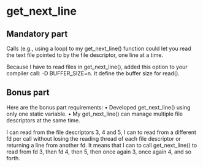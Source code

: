 # get_next_line

## Mandatory part

Calls (e.g., using a loop) to my get_next_line() function could let you read the text file pointed to by the file descriptor, one line at a time.

Because I have to read files in get_next_line(), added this option to your compiler call: -D BUFFER_SIZE=n. It define the buffer size for read().

## Bonus part

Here are the bonus part requirements:
    • Developed get_next_line() using only one static variable.
    • My get_next_line() can manage multiple file descriptors at the same time.

I can read from the file descriptors 3, 4 and 5, I can to read from a different fd per call without losing the reading thread of each file descriptor or returning a line from another fd.
It means that I can to call get_next_line() to read from fd 3, then fd 4, then 5, then once again 3, once again 4, and so forth.
